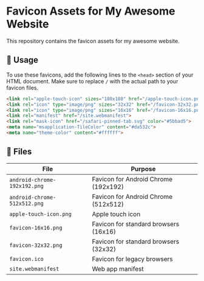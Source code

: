 # Favicon Assets for My Awesome Website

This repository contains the favicon assets for my awesome website.

## 🚀 Usage

To use these favicons, add the following lines to the `<head>` section of your HTML document. Make sure to replace `/` with the actual path to your favicon files.

```html
<link rel="apple-touch-icon" sizes="180x180" href="/apple-touch-icon.png">
<link rel="icon" type="image/png" sizes="32x32" href="/favicon-32x32.png">
<link rel="icon" type="image/png" sizes="16x16" href="/favicon-16x16.png">
<link rel="manifest" href="/site.webmanifest">
<link rel="mask-icon" href="/safari-pinned-tab.svg" color="#5bbad5">
<meta name="msapplication-TileColor" content="#da532c">
<meta name="theme-color" content="#ffffff">
```

## 📁 Files

| File | Purpose | 
|---|---|
| `android-chrome-192x192.png` | Favicon for Android Chrome (192x192) | https://raw.githubusercontent.com/melbinjp/favicon/refs/heads/master/android-chrome-192x192.png
| `android-chrome-512x512.png` | Favicon for Android Chrome (512x512) | https://raw.githubusercontent.com/melbinjp/favicon/1967529718ad7ffa28c59dde00b1dec8511732d3/android-chrome-512x512.png
| `apple-touch-icon.png` | Apple touch icon | https://raw.githubusercontent.com/melbinjp/favicon/1967529718ad7ffa28c59dde00b1dec8511732d3/apple-touch-icon.png
| `favicon-16x16.png` | Favicon for standard browsers (16x16) | https://raw.githubusercontent.com/melbinjp/favicon/1967529718ad7ffa28c59dde00b1dec8511732d3/favicon-16x16.png
| `favicon-32x32.png` | Favicon for standard browsers (32x32) | https://raw.githubusercontent.com/melbinjp/favicon/1967529718ad7ffa28c59dde00b1dec8511732d3/favicon-32x32.png
| `favicon.ico` | Favicon for legacy browsers | https://raw.githubusercontent.com/melbinjp/favicon/1967529718ad7ffa28c59dde00b1dec8511732d3/favicon.ico
| `site.webmanifest` | Web app manifest |
